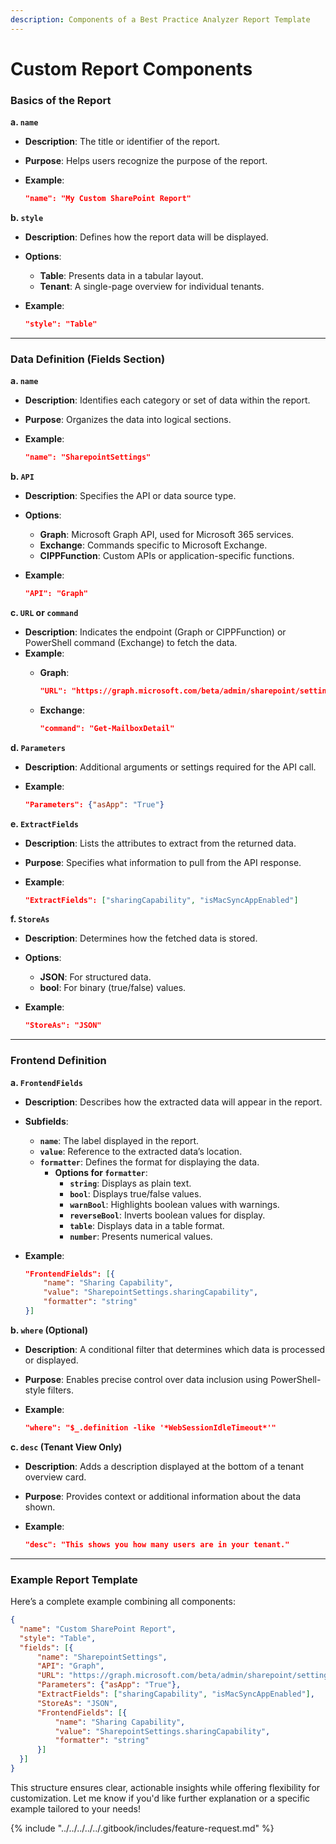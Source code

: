 ```yaml
---
description: Components of a Best Practice Analyzer Report Template
---
```


# Custom Report Components

### **Basics of the Report**

**a. `name`**

* **Description**: The title or identifier of the report.
* **Purpose**: Helps users recognize the purpose of the report.
*   **Example**:

    ```json
    "name": "My Custom SharePoint Report"
    ```

**b. `style`**

* **Description**: Defines how the report data will be displayed.
* **Options**:
  * **Table**: Presents data in a tabular layout.
  * **Tenant**: A single-page overview for individual tenants.
*   **Example**:

    ```json
    "style": "Table"
    ```

***

### **Data Definition (Fields Section)**

**a. `name`**

* **Description**: Identifies each category or set of data within the report.
* **Purpose**: Organizes the data into logical sections.
*   **Example**:

    ```json
    "name": "SharepointSettings"
    ```

**b. `API`**

* **Description**: Specifies the API or data source type.
* **Options**:
  * **Graph**: Microsoft Graph API, used for Microsoft 365 services.
  * **Exchange**: Commands specific to Microsoft Exchange.
  * **CIPPFunction**: Custom APIs or application-specific functions.
*   **Example**:

    ```json
    "API": "Graph"
    ```

**c. `URL` or `command`**

* **Description**: Indicates the endpoint (Graph or CIPPFunction) or PowerShell command (Exchange) to fetch the data.
* **Example**:
  *   **Graph**:

      ```json
      "URL": "https://graph.microsoft.com/beta/admin/sharepoint/settings"
      ```
  *   **Exchange**:

      ```json
      "command": "Get-MailboxDetail"
      ```

**d. `Parameters`**

* **Description**: Additional arguments or settings required for the API call.
*   **Example**:

    ```json
    "Parameters": {"asApp": "True"}
    ```

**e. `ExtractFields`**

* **Description**: Lists the attributes to extract from the returned data.
* **Purpose**: Specifies what information to pull from the API response.
*   **Example**:

    ```json
    "ExtractFields": ["sharingCapability", "isMacSyncAppEnabled"]
    ```

**f. `StoreAs`**

* **Description**: Determines how the fetched data is stored.
* **Options**:
  * **JSON**: For structured data.
  * **bool**: For binary (true/false) values.
*   **Example**:

    ```json
    "StoreAs": "JSON"
    ```

***

### **Frontend Definition**

**a. `FrontendFields`**

* **Description**: Describes how the extracted data will appear in the report.
* **Subfields**:
  * **`name`**: The label displayed in the report.
  * **`value`**: Reference to the extracted data’s location.
  * **`formatter`**: Defines the format for displaying the data.
    * **Options for `formatter`**:
      * **`string`**: Displays as plain text.
      * **`bool`**: Displays true/false values.
      * **`warnBool`**: Highlights boolean values with warnings.
      * **`reverseBool`**: Inverts boolean values for display.
      * **`table`**: Displays data in a table format.
      * **`number`**: Presents numerical values.
*   **Example**:

    ```json
    "FrontendFields": [{
        "name": "Sharing Capability",
        "value": "SharepointSettings.sharingCapability",
        "formatter": "string"
    }]
    ```

**b. `where` (Optional)**

* **Description**: A conditional filter that determines which data is processed or displayed.
* **Purpose**: Enables precise control over data inclusion using PowerShell-style filters.
*   **Example**:

    ```json
    "where": "$_.definition -like '*WebSessionIdleTimeout*'"
    ```

**c. `desc` (Tenant View Only)**

* **Description**: Adds a description displayed at the bottom of a tenant overview card.
* **Purpose**: Provides context or additional information about the data shown.
*   **Example**:

    ```json
    "desc": "This shows you how many users are in your tenant."
    ```

***

### **Example Report Template**

Here’s a complete example combining all components:

```json
{
  "name": "Custom SharePoint Report",
  "style": "Table",
  "fields": [{
      "name": "SharepointSettings",
      "API": "Graph",
      "URL": "https://graph.microsoft.com/beta/admin/sharepoint/settings",
      "Parameters": {"asApp": "True"},
      "ExtractFields": ["sharingCapability", "isMacSyncAppEnabled"],
      "StoreAs": "JSON",
      "FrontendFields": [{
          "name": "Sharing Capability",
          "value": "SharepointSettings.sharingCapability",
          "formatter": "string"
      }]
  }]
}
```

This structure ensures clear, actionable insights while offering flexibility for customization. Let me know if you'd like further explanation or a specific example tailored to your needs!

{% include "../../../../../.gitbook/includes/feature-request.md" %}
